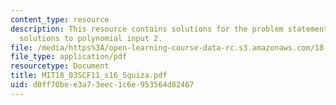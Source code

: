 ```yaml
---
content_type: resource
description: This resource contains solutions for the problem statements related to
  solutions to polynomial input 2.
file: /media/https%3A/open-learning-course-data-rc.s3.amazonaws.com/18-03sc-differential-equations-fall-2011/d0ff70bee3a73eec1c6e953564d82467_MIT18_03SCF11_s16_5quiza.pdf
file_type: application/pdf
resourcetype: Document
title: MIT18_03SCF11_s16_5quiza.pdf
uid: d0ff70be-e3a7-3eec-1c6e-953564d82467
---
```

